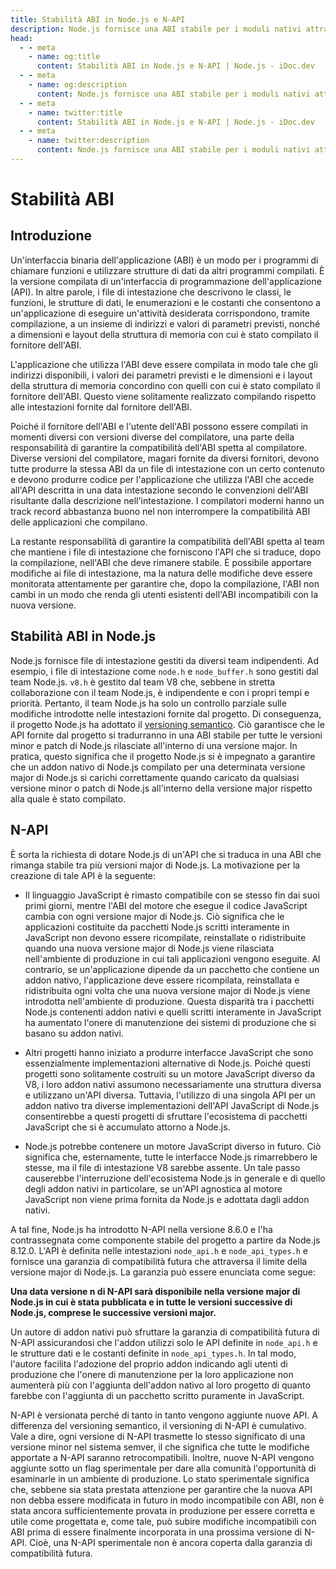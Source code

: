 ```yaml
---
title: Stabilità ABI in Node.js e N-API
description: Node.js fornisce una ABI stabile per i moduli nativi attraverso N-API, garantendo la compatibilità tra più versioni principali e riducendo gli oneri di manutenzione dei sistemi di produzione.
head:
  - - meta
    - name: og:title
      content: Stabilità ABI in Node.js e N-API | Node.js - iDoc.dev
  - - meta
    - name: og:description
      content: Node.js fornisce una ABI stabile per i moduli nativi attraverso N-API, garantendo la compatibilità tra più versioni principali e riducendo gli oneri di manutenzione dei sistemi di produzione.
  - - meta
    - name: twitter:title
      content: Stabilità ABI in Node.js e N-API | Node.js - iDoc.dev
  - - meta
    - name: twitter:description
      content: Node.js fornisce una ABI stabile per i moduli nativi attraverso N-API, garantendo la compatibilità tra più versioni principali e riducendo gli oneri di manutenzione dei sistemi di produzione.
---
```



# Stabilità ABI

## Introduzione

Un'interfaccia binaria dell'applicazione (ABI) è un modo per i programmi di chiamare funzioni e utilizzare strutture di dati da altri programmi compilati. È la versione compilata di un'interfaccia di programmazione dell'applicazione (API). In altre parole, i file di intestazione che descrivono le classi, le funzioni, le strutture di dati, le enumerazioni e le costanti che consentono a un'applicazione di eseguire un'attività desiderata corrispondono, tramite compilazione, a un insieme di indirizzi e valori di parametri previsti, nonché a dimensioni e layout della struttura di memoria con cui è stato compilato il fornitore dell'ABI.

L'applicazione che utilizza l'ABI deve essere compilata in modo tale che gli indirizzi disponibili, i valori dei parametri previsti e le dimensioni e i layout della struttura di memoria concordino con quelli con cui è stato compilato il fornitore dell'ABI. Questo viene solitamente realizzato compilando rispetto alle intestazioni fornite dal fornitore dell'ABI.

Poiché il fornitore dell'ABI e l'utente dell'ABI possono essere compilati in momenti diversi con versioni diverse del compilatore, una parte della responsabilità di garantire la compatibilità dell'ABI spetta al compilatore. Diverse versioni del compilatore, magari fornite da diversi fornitori, devono tutte produrre la stessa ABI da un file di intestazione con un certo contenuto e devono produrre codice per l'applicazione che utilizza l'ABI che accede all'API descritta in una data intestazione secondo le convenzioni dell'ABI risultante dalla descrizione nell'intestazione. I compilatori moderni hanno un track record abbastanza buono nel non interrompere la compatibilità ABI delle applicazioni che compilano.

La restante responsabilità di garantire la compatibilità dell'ABI spetta al team che mantiene i file di intestazione che forniscono l'API che si traduce, dopo la compilazione, nell'ABI che deve rimanere stabile. È possibile apportare modifiche ai file di intestazione, ma la natura delle modifiche deve essere monitorata attentamente per garantire che, dopo la compilazione, l'ABI non cambi in un modo che renda gli utenti esistenti dell'ABI incompatibili con la nuova versione.


## Stabilità ABI in Node.js

Node.js fornisce file di intestazione gestiti da diversi team indipendenti. Ad esempio, i file di intestazione come `node.h` e `node_buffer.h` sono gestiti dal team Node.js. `v8.h` è gestito dal team V8 che, sebbene in stretta collaborazione con il team Node.js, è indipendente e con i propri tempi e priorità. Pertanto, il team Node.js ha solo un controllo parziale sulle modifiche introdotte nelle intestazioni fornite dal progetto. Di conseguenza, il progetto Node.js ha adottato il [versioning semantico](https://semver.org). Ciò garantisce che le API fornite dal progetto si tradurranno in una ABI stabile per tutte le versioni minor e patch di Node.js rilasciate all'interno di una versione major. In pratica, questo significa che il progetto Node.js si è impegnato a garantire che un addon nativo di Node.js compilato per una determinata versione major di Node.js si carichi correttamente quando caricato da qualsiasi versione minor o patch di Node.js all'interno della versione major rispetto alla quale è stato compilato.

## N-API

È sorta la richiesta di dotare Node.js di un'API che si traduca in una ABI che rimanga stabile tra più versioni major di Node.js. La motivazione per la creazione di tale API è la seguente:

- Il linguaggio JavaScript è rimasto compatibile con se stesso fin dai suoi primi giorni, mentre l'ABI del motore che esegue il codice JavaScript cambia con ogni versione major di Node.js. Ciò significa che le applicazioni costituite da pacchetti Node.js scritti interamente in JavaScript non devono essere ricompilate, reinstallate o ridistribuite quando una nuova versione major di Node.js viene rilasciata nell'ambiente di produzione in cui tali applicazioni vengono eseguite. Al contrario, se un'applicazione dipende da un pacchetto che contiene un addon nativo, l'applicazione deve essere ricompilata, reinstallata e ridistribuita ogni volta che una nuova versione major di Node.js viene introdotta nell'ambiente di produzione. Questa disparità tra i pacchetti Node.js contenenti addon nativi e quelli scritti interamente in JavaScript ha aumentato l'onere di manutenzione dei sistemi di produzione che si basano su addon nativi.

- Altri progetti hanno iniziato a produrre interfacce JavaScript che sono essenzialmente implementazioni alternative di Node.js. Poiché questi progetti sono solitamente costruiti su un motore JavaScript diverso da V8, i loro addon nativi assumono necessariamente una struttura diversa e utilizzano un'API diversa. Tuttavia, l'utilizzo di una singola API per un addon nativo tra diverse implementazioni dell'API JavaScript di Node.js consentirebbe a questi progetti di sfruttare l'ecosistema di pacchetti JavaScript che si è accumulato attorno a Node.js.

- Node.js potrebbe contenere un motore JavaScript diverso in futuro. Ciò significa che, esternamente, tutte le interfacce Node.js rimarrebbero le stesse, ma il file di intestazione V8 sarebbe assente. Un tale passo causerebbe l'interruzione dell'ecosistema Node.js in generale e di quello degli addon nativi in particolare, se un'API agnostica al motore JavaScript non viene prima fornita da Node.js e adottata dagli addon nativi.

A tal fine, Node.js ha introdotto N-API nella versione 8.6.0 e l'ha contrassegnata come componente stabile del progetto a partire da Node.js 8.12.0. L'API è definita nelle intestazioni `node_api.h` e `node_api_types.h` e fornisce una garanzia di compatibilità futura che attraversa il limite della versione major di Node.js. La garanzia può essere enunciata come segue:

**Una data versione n di N-API sarà disponibile nella versione major di Node.js in cui è stata pubblicata e in tutte le versioni successive di Node.js, comprese le successive versioni major.**

Un autore di addon nativi può sfruttare la garanzia di compatibilità futura di N-API assicurandosi che l'addon utilizzi solo le API definite in `node_api.h` e le strutture dati e le costanti definite in `node_api_types.h`. In tal modo, l'autore facilita l'adozione del proprio addon indicando agli utenti di produzione che l'onere di manutenzione per la loro applicazione non aumenterà più con l'aggiunta dell'addon nativo al loro progetto di quanto farebbe con l'aggiunta di un pacchetto scritto puramente in JavaScript.

N-API è versionata perché di tanto in tanto vengono aggiunte nuove API. A differenza del versioning semantico, il versioning di N-API è cumulativo. Vale a dire, ogni versione di N-API trasmette lo stesso significato di una versione minor nel sistema semver, il che significa che tutte le modifiche apportate a N-API saranno retrocompatibili. Inoltre, nuove N-API vengono aggiunte sotto un flag sperimentale per dare alla comunità l'opportunità di esaminarle in un ambiente di produzione. Lo stato sperimentale significa che, sebbene sia stata prestata attenzione per garantire che la nuova API non debba essere modificata in futuro in modo incompatibile con ABI, non è stata ancora sufficientemente provata in produzione per essere corretta e utile come progettata e, come tale, può subire modifiche incompatibili con ABI prima di essere finalmente incorporata in una prossima versione di N-API. Cioè, una N-API sperimentale non è ancora coperta dalla garanzia di compatibilità futura.

